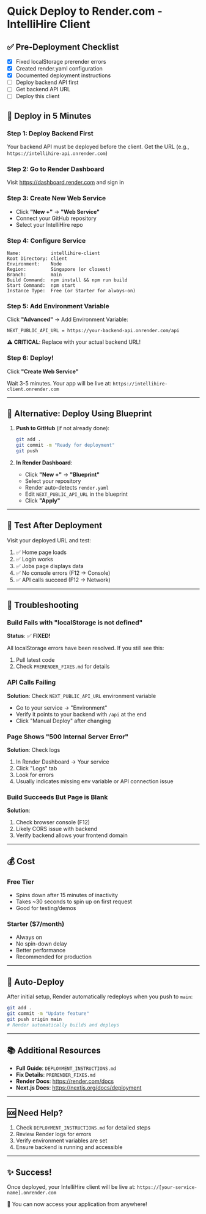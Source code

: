 # Quick Deploy to Render.com - IntelliHire Client

## ✅ Pre-Deployment Checklist

- [x] Fixed localStorage prerender errors
- [x] Created render.yaml configuration
- [x] Documented deployment instructions
- [ ] Deploy backend API first
- [ ] Get backend API URL
- [ ] Deploy this client

## 🚀 Deploy in 5 Minutes

### Step 1: Deploy Backend First

Your backend API must be deployed before the client. Get the URL (e.g., `https://intellihire-api.onrender.com`)

### Step 2: Go to Render Dashboard

Visit https://dashboard.render.com and sign in

### Step 3: Create New Web Service

- Click **"New +"** → **"Web Service"**
- Connect your GitHub repository
- Select your IntelliHire repo

### Step 4: Configure Service

```
Name:           intellihire-client
Root Directory: client
Environment:    Node
Region:         Singapore (or closest)
Branch:         main
Build Command:  npm install && npm run build
Start Command:  npm start
Instance Type:  Free (or Starter for always-on)
```

### Step 5: Add Environment Variable

Click **"Advanced"** → Add Environment Variable:

```
NEXT_PUBLIC_API_URL = https://your-backend-api.onrender.com/api
```

⚠️ **CRITICAL**: Replace with your actual backend URL!

### Step 6: Deploy!

Click **"Create Web Service"**

Wait 3-5 minutes. Your app will be live at:
`https://intellihire-client.onrender.com`

---

## 🔧 Alternative: Deploy Using Blueprint

1. **Push to GitHub** (if not already done):

   ```bash
   git add .
   git commit -m "Ready for deployment"
   git push
   ```

2. **In Render Dashboard**:
   - Click **"New +"** → **"Blueprint"**
   - Select your repository
   - Render auto-detects `render.yaml`
   - Edit `NEXT_PUBLIC_API_URL` in the blueprint
   - Click **"Apply"**

---

## 🧪 Test After Deployment

Visit your deployed URL and test:

1. ✅ Home page loads
2. ✅ Login works
3. ✅ Jobs page displays data
4. ✅ No console errors (F12 → Console)
5. ✅ API calls succeed (F12 → Network)

---

## 🐛 Troubleshooting

### Build Fails with "localStorage is not defined"

**Status**: ✅ **FIXED!**

All localStorage errors have been resolved. If you still see this:

1. Pull latest code
2. Check `PRERENDER_FIXES.md` for details

### API Calls Failing

**Solution**: Check `NEXT_PUBLIC_API_URL` environment variable

- Go to your service → "Environment"
- Verify it points to your backend with `/api` at the end
- Click "Manual Deploy" after changing

### Page Shows "500 Internal Server Error"

**Solution**: Check logs

1. In Render Dashboard → Your service
2. Click "Logs" tab
3. Look for errors
4. Usually indicates missing env variable or API connection issue

### Build Succeeds But Page is Blank

**Solution**:

1. Check browser console (F12)
2. Likely CORS issue with backend
3. Verify backend allows your frontend domain

---

## 💰 Cost

### Free Tier

- Spins down after 15 minutes of inactivity
- Takes ~30 seconds to spin up on first request
- Good for testing/demos

### Starter ($7/month)

- Always on
- No spin-down delay
- Better performance
- Recommended for production

---

## 🔄 Auto-Deploy

After initial setup, Render automatically redeploys when you push to `main`:

```bash
git add .
git commit -m "Update feature"
git push origin main
# Render automatically builds and deploys
```

---

## 📚 Additional Resources

- **Full Guide**: `DEPLOYMENT_INSTRUCTIONS.md`
- **Fix Details**: `PRERENDER_FIXES.md`
- **Render Docs**: https://render.com/docs
- **Next.js Docs**: https://nextjs.org/docs/deployment

---

## 🆘 Need Help?

1. Check `DEPLOYMENT_INSTRUCTIONS.md` for detailed steps
2. Review Render logs for errors
3. Verify environment variables are set
4. Ensure backend is running and accessible

---

## ✨ Success!

Once deployed, your IntelliHire client will be live at:
`https://[your-service-name].onrender.com`

🎉 You can now access your application from anywhere!
